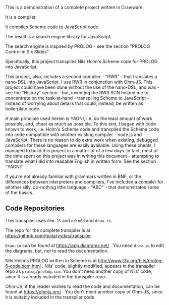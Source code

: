 This is a demonstration of a complete project written in Drawware.

It is a compiler.

It compiles Scheme code to JavaScript code.

The result is a search engine library for JavaScript.

The search engine is inspired by PROLOG - see the section "PROLOG Control in Six Slides".

Specifically, this project transpiles Nils Holm's Scheme code for PROLOG into JavaScript.

This project, also, includes a second compiler - "RWR" - that translates a nano-DSL into JavaScript.  I use RWR in conjunction with Ohm-JS.  This project could have been done without the use of the nano-DSL, and was - see the "History" section - but, inventing the RWR SCN helped me to concentrate on the task-at-hand - transpiling Scheme to JavaScript - instead of worrying about details that could, instead, be written as boilerplate code.

A main principle used herein is YAGNI, i.e. do the least amount of work possible, and, cheat as much as possible.  To this end, I began with code known to work, i.e. Holm's Scheme code and transpiled the Scheme code into code compatible with another existing compiler - node.js and JavaScript.  There is no reason to do extra work when existing, debugged compilers for these languages are easily available.  Using these cheats, I managed to build this project in a matter of of a few days.  In fact, most of the time spent on this project was in writing this document - attempting to translate what I did into readable English in written form.  See the section "YAGNI".

If you're not already familiar with grammars written in BNF, or the differences between interpreters and compilers, I've included a compiler for another silly, do-nothing little language - "ABC" - that demonstrates some of the basics.


## Code Repositories
This transpiler uses `Ohm-JS` and `odin0d` and `draw.io`.  

The repo for the complete transpiler is at https://github.com/guitarvydas/transpiler.

`Draw.io` can be found at https://app.diagrams.net/ . You need `draw.io` to edit the diagrams, but, not to read the documentation.

Nils Holm's PROLOG written in Scheme is at http://www.t3x.org/bits/prolog-6-code.scm.html .  Nils' code, slightly modified, appears in the transpiler repo as `prolog/prolog.scm`.  You don't need another copy of Nils' code, since it is already included in the transpiler repo.

Ohm-JS, if the reader wishes to read the code and documentation, can be found at https://ohmjs.org/ . You don't need another copy of Ohm-JS, since it is suitably included in the transpiler code.
